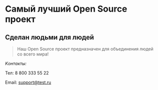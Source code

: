 # Самый лучший Open Source проект

## Сделан людьми для людей

> Наш Open Source проект предназначен для объединения людей со всего мира!

_Kонтакты:_

Тел: 8 800 333 55 22

Email: support@test.ru
